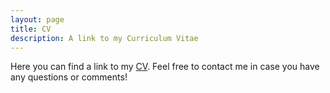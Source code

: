 ```yaml
---
layout: page
title: CV
description: A link to my Curriculum Vitae
---
```


<p>Here you can find a link to my <a href="https://github.com/smtorres/WebsiteDocuments/blob/main/cv_torres.pdf" target="_blank">CV</a>. Feel free to contact me in case you have any questions or comments!</p>

